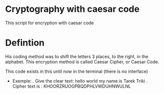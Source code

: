 # Cryptography with caesar code
 This script for encryption with caesar code

# Defintion
His coding method was to shift the letters 3 places, to the right, in the alphabet. This encryption method is called Caesar Cipher, or Caesar Code.


This code exists in this until now in the terminal (there is no interface)

- Exemple:
. Give the clear text: hello world my name is Tarek Triki
. Cipher text is : KHOORZRUOGPBQDPHLVWDUHNWULNL